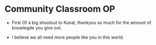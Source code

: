 # Community Classroom OP

- First Of a big shoutout to Kunal, thankyou so much for the amount of knowlegde you give out. 

- I believe we all need more people like you in this world.